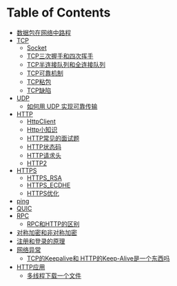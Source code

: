 # Table of Contents



+ [数据包在网络中路程](数据包在网络中路程.md)
+ [TCP]()
    + [Socket](Socket.md)
    + [TCP三次握手和四次挥手](TCP三次握手和四次挥手.md)
    + [TCP半连接队列和全连接队列](TCP半连接队列和全连接队列.md)
    + [TCP可靠机制](TCP可靠机制.md)
    + [TCP粘包](TCP粘包.md)
    + [TCP缺陷](TCP缺陷.md)
+ [UDP]()
  + [如何用 UDP 实现可靠传输](https://mp.weixin.qq.com/s/hX75YxVOMtsnB6Sm_yjm0g)
+ [HTTP]()
    + [HttpClient](HttpClient.md)
    + [Http小知识](Http小知识.md)
    + [HTTP常见的面试题](HTTP常见的面试题.md)
    + [HTTP状态码](HTTP状态码.md)
    + [HTTP请求头](HTTP请求头.md)
    + [HTTP2](HTTP2.md)
+ [HTTPS]()
    + [HTTPS_RSA](HTTPS_RSA.md)
    + [HTTPS_ECDHE](HTTPS_ECDHE.md)
    + [HTTPS优化](HTTPS优化.md)
+ [ping](ping.md)
+ [QUIC](QUIC.md)
+ [RPC](RPC.md)
    + [RPC和HTTP的区别](RPC和HTTP的区别.md)
+ [对称加密和非对称加密](对称加密和非对称加密.md)
+ [注册和登录的原理](注册和登录的原理.md)
+ [网络异常]()
    + [TCP的Keepalive和 HTTP的Keep-Alive是一个东西吗](./网络异常/TCP的Keepalive和HTTP的Keep-Alive是一个东西吗.md)
+ [HTTP应用]()
  + [多线程下载一个文件](多线程下载一个文件.md)
